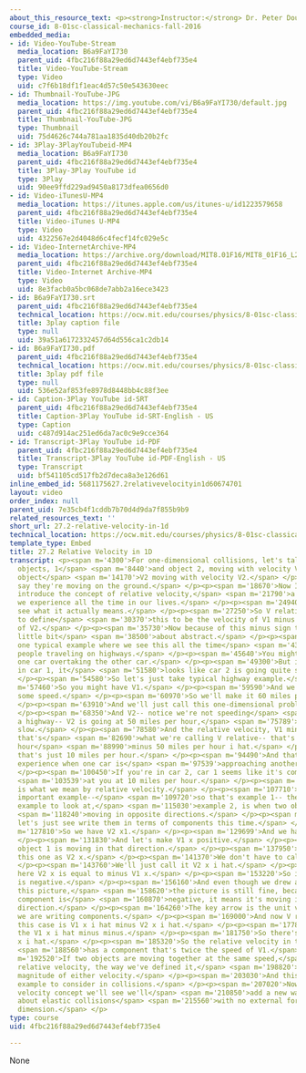 ```yaml
---
about_this_resource_text: <p><strong>Instructor:</strong> Dr. Peter Dourmashkin</p>
course_id: 8-01sc-classical-mechanics-fall-2016
embedded_media:
- id: Video-YouTube-Stream
  media_location: B6a9FaYI730
  parent_uid: 4fbc216f88a29ed6d7443ef4ebf735e4
  title: Video-YouTube-Stream
  type: Video
  uid: c7f6b18df1f1eac4d57c50e543630eec
- id: Thumbnail-YouTube-JPG
  media_location: https://img.youtube.com/vi/B6a9FaYI730/default.jpg
  parent_uid: 4fbc216f88a29ed6d7443ef4ebf735e4
  title: Thumbnail-YouTube-JPG
  type: Thumbnail
  uid: 75d4626c744a781aa1835d40db20b2fc
- id: 3Play-3PlayYouTubeid-MP4
  media_location: B6a9FaYI730
  parent_uid: 4fbc216f88a29ed6d7443ef4ebf735e4
  title: 3Play-3Play YouTube id
  type: 3Play
  uid: 90ee9ffd229ad9450a8173dfea0656d0
- id: Video-iTunesU-MP4
  media_location: https://itunes.apple.com/us/itunes-u/id1223579658
  parent_uid: 4fbc216f88a29ed6d7443ef4ebf735e4
  title: Video-iTunes U-MP4
  type: Video
  uid: 4322567e2d4048d6c4fecf14fc029e5c
- id: Video-InternetArchive-MP4
  media_location: https://archive.org/download/MIT8.01F16/MIT8_01F16_L27v02_360p.mp4
  parent_uid: 4fbc216f88a29ed6d7443ef4ebf735e4
  title: Video-Internet Archive-MP4
  type: Video
  uid: 8e3facb0a5bc068de7abb2a16ece3423
- id: B6a9FaYI730.srt
  parent_uid: 4fbc216f88a29ed6d7443ef4ebf735e4
  technical_location: https://ocw.mit.edu/courses/physics/8-01sc-classical-mechanics-fall-2016/week-9-collision-theory/27.2-relative-velocity-in-1d/27.2-relative-velocity-in-1d/B6a9FaYI730.srt
  title: 3play caption file
  type: null
  uid: 39a51a6172332457d64d556ca1c2db14
- id: B6a9FaYI730.pdf
  parent_uid: 4fbc216f88a29ed6d7443ef4ebf735e4
  technical_location: https://ocw.mit.edu/courses/physics/8-01sc-classical-mechanics-fall-2016/week-9-collision-theory/27.2-relative-velocity-in-1d/27.2-relative-velocity-in-1d/B6a9FaYI730.pdf
  title: 3play pdf file
  type: null
  uid: 536e52af853fe8978d8448bb4c88f3ee
- id: Caption-3Play YouTube id-SRT
  parent_uid: 4fbc216f88a29ed6d7443ef4ebf735e4
  title: Caption-3Play YouTube id-SRT-English - US
  type: Caption
  uid: c487d914ac251ed6da7ac0c9e9cce364
- id: Transcript-3Play YouTube id-PDF
  parent_uid: 4fbc216f88a29ed6d7443ef4ebf735e4
  title: Transcript-3Play YouTube id-PDF-English - US
  type: Transcript
  uid: bf541105cd517fb2d7deca8a3e126d61
inline_embed_id: 5681175627.2relativevelocityin1d60674701
layout: video
order_index: null
parent_uid: 7e35cb4f1cddb7b70d4d9da7f855b9b9
related_resources_text: ''
short_url: 27.2-relative-velocity-in-1d
technical_location: https://ocw.mit.edu/courses/physics/8-01sc-classical-mechanics-fall-2016/week-9-collision-theory/27.2-relative-velocity-in-1d/27.2-relative-velocity-in-1d
template_type: Embed
title: 27.2 Relative Velocity in 1D
transcript: <p><span m='4300'>For one-dimensional collisions, let's talk about two
  objects, 1</span> <span m='8440'>and object 2, moving with velocity V1 and another
  object</span> <span m='14170'>V2 moving with velocity V2.</span> </p><p><span m='17046'>Let's
  say they're moving on the ground.</span> </p><p><span m='18670'>Now I'd like to
  introduce the concept of relative velocity,</span> <span m='21790'>a concept that
  we experience all the time in our lives.</span> </p><p><span m='24940'>But let's
  see what it actually means.</span> </p><p><span m='27250'>So V relative, I'm going
  to define</span> <span m='30370'>this to be the velocity of V1 minus the velocity
  of V2.</span> </p><p><span m='35730'>Now because of this minus sign that seems a
  little bit</span> <span m='38500'>about abstract.</span> </p><p><span m='39920'>But
  one typical example where we see this all the time</span> <span m='43250'>is for
  people traveling on highways.</span> </p><p><span m='45640'>You might have two cars,
  one car overtaking the other car.</span> </p><p><span m='49300'>But if you're sitting
  in car 1, it</span> <span m='51580'>looks like car 2 is going quite slow.</span>
  </p><p><span m='54580'>So let's just take typical highway example.</span> </p><p><span
  m='57460'>So you might have V1.</span> </p><p><span m='59590'>And we'll give it
  some speed.</span> </p><p><span m='60970'>So we'll make it 60 miles per hour.</span>
  </p><p><span m='63910'>And we'll just call this one-dimensional problem i hat.</span>
  </p><p><span m='68350'>And V2-- notice we're not speeding</span> <span m='71410'>on
  a highway-- V2 is going at 50 miles per hour,</span> <span m='75789'>i hat, very
  slow.</span> </p><p><span m='78580'>And the relative velocity, V1 minus V2-- so
  that's</span> <span m='82690'>what we're calling V relative-- that's 60 miles per
  hour</span> <span m='88990'>minus 50 miles per hour i hat.</span> </p><p><span m='92830'>And
  that's just 10 miles per hour.</span> </p><p><span m='94490'>And that's what people
  experience when one car is</span> <span m='97539'>approaching another car.</span>
  </p><p><span m='100450'>If you're in car 2, car 1 seems like it's coming</span>
  <span m='103539'>at you at 10 miles per hour.</span> </p><p><span m='105560'>This
  is what we mean by relative velocity.</span> </p><p><span m='107710'>There's another
  important example--</span> <span m='109720'>so that's example 1-- the other important
  example to look at,</span> <span m='115030'>example 2, is when two objects are</span>
  <span m='118240'>moving in opposite directions.</span> </p><p><span m='121370'>So
  let's just see write them in terms of components this time.</span> </p><p><span
  m='127810'>So we have V2 x1.</span> </p><p><span m='129699'>And we have V2.</span>
  </p><p><span m='131830'>And let's make V1 x positive.</span> </p><p><span m='134620'>So
  object 1 is moving in that direction.</span> </p><p><span m='137950'>And let's write
  this one as V2 x.</span> </p><p><span m='141370'>We don't have to call this initial.</span>
  </p><p><span m='143760'>We'll just call it V2 x i hat.</span> </p><p><span m='147740'>And
  here V2 x is equal to minus V1 x.</span> </p><p><span m='153220'>So its component
  is negative.</span> </p><p><span m='156160'>And even though we drew an arrow in
  this picture,</span> <span m='158620'>the picture is still fine, because if the
  component is</span> <span m='160870'>negative, it means it's moving in the opposite
  direction.</span> </p><p><span m='164260'>The key arrow is the unit vector when
  we are writing components.</span> </p><p><span m='169000'>And now V relative in
  this case is V1 x i hat minus V2 x i hat.</span> </p><p><span m='177880'>That's
  the V1 x i hat minus minus.</span> </p><p><span m='181750'>So there's another V1
  x i hat.</span> </p><p><span m='185320'>So the relative velocity in this case</span>
  <span m='188560'>has a component that's twice the speed of V1.</span> </p><p><span
  m='192520'>If two objects are moving together at the same speed,</span> <span m='196210'>the
  relative velocity, the way we've defined it,</span> <span m='198820'>has twice the
  magnitude of either velocity.</span> </p><p><span m='203030'>And this is an important
  example to consider in collisions.</span> </p><p><span m='207020'>Now this relative
  velocity concept we'll see we'll</span> <span m='210850'>add a new way of thinking
  about elastic collisions</span> <span m='215560'>with no external forces in one
  dimension.</span> </p>
type: course
uid: 4fbc216f88a29ed6d7443ef4ebf735e4

---
```

None